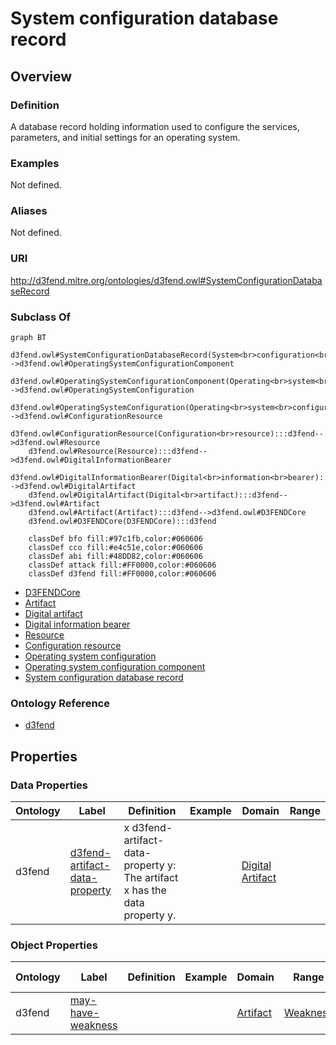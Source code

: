 # System configuration database record

## Overview

### Definition
A database record holding information used to configure the services, parameters, and initial settings for an operating system.

### Examples
Not defined.

### Aliases
Not defined.

### URI
http://d3fend.mitre.org/ontologies/d3fend.owl#SystemConfigurationDatabaseRecord

### Subclass Of
```mermaid
graph BT
    d3fend.owl#SystemConfigurationDatabaseRecord(System<br>configuration<br>database<br>record):::d3fend-->d3fend.owl#OperatingSystemConfigurationComponent
    d3fend.owl#OperatingSystemConfigurationComponent(Operating<br>system<br>configuration<br>component):::d3fend-->d3fend.owl#OperatingSystemConfiguration
    d3fend.owl#OperatingSystemConfiguration(Operating<br>system<br>configuration):::d3fend-->d3fend.owl#ConfigurationResource
    d3fend.owl#ConfigurationResource(Configuration<br>resource):::d3fend-->d3fend.owl#Resource
    d3fend.owl#Resource(Resource):::d3fend-->d3fend.owl#DigitalInformationBearer
    d3fend.owl#DigitalInformationBearer(Digital<br>information<br>bearer):::d3fend-->d3fend.owl#DigitalArtifact
    d3fend.owl#DigitalArtifact(Digital<br>artifact):::d3fend-->d3fend.owl#Artifact
    d3fend.owl#Artifact(Artifact):::d3fend-->d3fend.owl#D3FENDCore
    d3fend.owl#D3FENDCore(D3FENDCore):::d3fend
    
    classDef bfo fill:#97c1fb,color:#060606
    classDef cco fill:#e4c51e,color:#060606
    classDef abi fill:#48DD82,color:#060606
    classDef attack fill:#FF0000,color:#060606
    classDef d3fend fill:#FF0000,color:#060606
```

- [D3FENDCore](/docs/ontology/reference/model/D3FENDCore/D3FENDCore.md)
- [Artifact](/docs/ontology/reference/model/D3FENDCore/Artifact/Artifact.md)
- [Digital artifact](/docs/ontology/reference/model/D3FENDCore/Artifact/Digital%20artifact/Digital%20artifact.md)
- [Digital information bearer](/docs/ontology/reference/model/D3FENDCore/Artifact/Digital%20artifact/Digital%20information%20bearer/Digital%20information%20bearer.md)
- [Resource](/docs/ontology/reference/model/D3FENDCore/Artifact/Digital%20artifact/Digital%20information%20bearer/Resource/Resource.md)
- [Configuration resource](/docs/ontology/reference/model/D3FENDCore/Artifact/Digital%20artifact/Digital%20information%20bearer/Resource/Configuration%20resource/Configuration%20resource.md)
- [Operating system configuration](/docs/ontology/reference/model/D3FENDCore/Artifact/Digital%20artifact/Digital%20information%20bearer/Resource/Configuration%20resource/Operating%20system%20configuration/Operating%20system%20configuration.md)
- [Operating system configuration component](/docs/ontology/reference/model/D3FENDCore/Artifact/Digital%20artifact/Digital%20information%20bearer/Resource/Configuration%20resource/Operating%20system%20configuration/Operating%20system%20configuration%20component/Operating%20system%20configuration%20component.md)
- [System configuration database record](/docs/ontology/reference/model/D3FENDCore/Artifact/Digital%20artifact/Digital%20information%20bearer/Resource/Configuration%20resource/Operating%20system%20configuration/Operating%20system%20configuration%20component/System%20configuration%20database%20record/System%20configuration%20database%20record.md)


### Ontology Reference
- [d3fend](http://d3fend.mitre.org/ontologies/d3fend.owl#)

## Properties
### Data Properties
| Ontology | Label | Definition | Example | Domain | Range |
|----------|-------|------------|---------|--------|-------|
| d3fend | [d3fend-artifact-data-property](http://d3fend.mitre.org/ontologies/d3fend.owl#d3fend-artifact-data-property) | x d3fend-artifact-data-property y: The artifact x has the data property y. |  | [Digital Artifact](/docs/ontology/reference/model/D3FENDCore/Artifact/Digital%20artifact/Digital%20artifact.md) | []() |

### Object Properties
| Ontology | Label | Definition | Example | Domain | Range | Inverse Of |
|----------|-------|------------|---------|--------|-------|------------|
| d3fend | [may-have-weakness](http://d3fend.mitre.org/ontologies/d3fend.owl#may-have-weakness) |  |  | [Artifact](/docs/ontology/reference/model/D3FENDCore/Artifact/Artifact.md) | [Weakness](/docs/ontology/reference/model/D3FENDCore/Weakness/Weakness.md) | []() |

